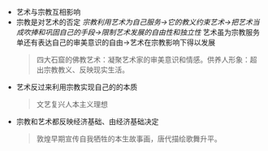 - 艺术与宗教互相影响
- 宗教是对艺术的否定
  *宗教利用艺术为自己服务→它的教义约束艺术→把艺术当成吹捧和巩固自己的手段→限制艺术发展的自由性和独立性*
  艺术虽为宗教服务单还有表达自己的审美意识的自由→艺术在宗教影响下得以发展
  >四大石窟的佛教艺术：凝聚艺术家的审美意识和情感。供养人形象：超出宗教教义、反映现实生活。
- 艺术反过来利用宗教实现自己的的本质
  >文艺复兴人本主义理想
- 宗教和艺术都反映经济基础、由经济基础决定
  >敦煌早期宣传自我牺牲的本生故事画，唐代描绘歌舞升平。
